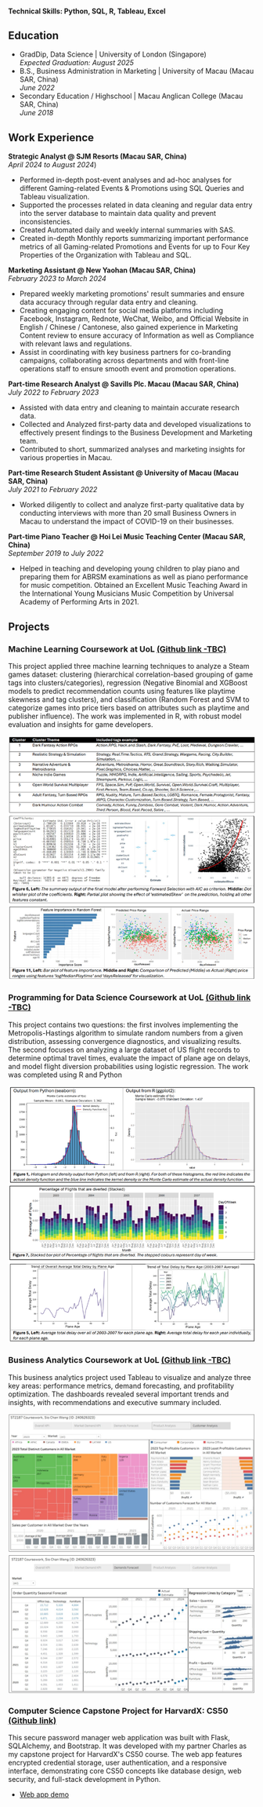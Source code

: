 #### Technical Skills: Python, SQL, R, Tableau, Excel

## Education
- GradDip, Data Science | University of London (Singapore)
  <br> _Expected Graduation: August 2025_
- B.S., Business Administration in Marketing | University of Macau (Macau SAR, China)
  <br> _June 2022_ 
- Secondary Education / Highschool | Macau Anglican College (Macau SAR, China)
  <br> _June 2018_
  
## Work Experience
**Strategic Analyst @ SJM Resorts (Macau SAR, China)**
<br> _April 2024 to August 2024_)
- Performed in-depth post-event analyses and ad-hoc analyses for different Gaming-related Events & Promotions using SQL Queries and Tableau visualization.
- Supported the processes related in data cleaning and regular data entry into the server database to maintain data quality and prevent inconsistencies.
- Created Automated daily and weekly internal summaries with SAS.
- Created in-depth Monthly reports summarizing important performance metrics of all Gaming-related Promotions and Events for up to Four Key Properties of the Organization with Tableau and SQL.

**Marketing Assistant @ New Yaohan (Macau SAR, China)** 
<br> _February 2023 to March 2024_
- Prepared weekly marketing promotions' result summaries and ensure data accuracy through regular data entry and cleaning.
- Creating engaging content for social media platforms including Facebook, Instagram, Rednote, WeChat, Weibo, and Official Website in English / Chinese / Cantonese, also gained experience in Marketing Content review to ensure accuracy of Information as well as Compliance with relevant laws and regulations.
- Assist in coordinating with key business partners for co-branding campaigns, collaborating across departments and with front-line operations staff to ensure smooth event and promotion operations. 

**Part-time Research Analyst @ Savills Plc. Macau (Macau SAR, China)** 
<br> _July 2022 to February 2023_
- Assisted with data entry and cleaning to maintain accurate research data.
- Collected and Analyzed first-party data and developed visualizations to effectively present findings to the Business Development and Marketing team.
- Contributed to short, summarized analyses and marketing insights for various properties in Macau.

**Part-time Research Student Assistant @ University of Macau (Macau SAR, China)** 
<br> _July 2021 to February 2022_
- Worked diligently to collect and analyze first-party qualitative data by conducting interviews with more than 20 small Business Owners in Macau to understand the impact of COVID-19 on their businesses.

**Part-time Piano Teacher @ Hoi Lei Music Teaching Center (Macau SAR, China)** 
<br> _September 2019 to July 2022_
- Helped in teaching and developing young children to play piano and preparing them for ABRSM examinations as well as piano performance for music competition. Obtained an Excellent Music Teaching Award in the International Young Musicians Music Competition by Universal Academy of Performing Arts in 2021.

## Projects
### Machine Learning Coursework at UoL [(Github link -TBC)](https://github.com/stevensio123)

This project applied three machine learning techniques to analyze a Steam games dataset: clustering (hierarchical correlation-based grouping of game tags into clusters/categories), regression (Negative Binomial and XGBoost models to predict recommendation counts using features like playtime skewness and tag clusters), and classification (Random Forest and SVM to categorize games into price tiers based on attributes such as playtime and publisher influence). The work was implemented in R, with robust model evaluation and insights for game developers.

[![ML Coursework](/assets/img/ml_coursework.png)](/portfolio/assets/img/ml_coursework.png)
<br>
### Programming for Data Science Coursework at UoL [(Github link -TBC)](https://github.com/stevensio123)

This project contains two questions: the first involves implementing the Metropolis-Hastings algorithm to simulate random numbers from a given distribution, assessing convergence diagnostics, and visualizing results. The second focuses on analyzing a large dataset of US flight records to determine optimal travel times, evaluate the impact of plane age on delays, and model flight diversion probabilities using logistic regression. The work was completed using R and Python

[![Programming Coursework](/assets/img/program_courswork.png)](/portfolio/assets/img/program_courswork.png)
<br>
### Business Analytics Coursework at UoL [(Github link -TBC)](https://github.com/stevensio123)

This business analytics project used Tableau to visualize and analyze three key areas: performance metrics, demand forecasting, and profitability optimization. The dashboards revealed several important trends and insights, with recommendations and executive summary included.

[![Sample dashboard1](/assets/img/biz_coursework1.jpg)](/portfolio/assets/img/biz_coursework1.jpg)
[![Sample dashboard2](/assets/img/biz_coursework2.jpg)](/portfolio/assets/img/biz_coursework2.jpg)
<br>
### Computer Science Capstone Project for HarvardX: CS50 [(Github link)](https://github.com/stevensio123/SafeKeep?tab=readme-ov-file)

This secure password manager web application was built with Flask, SQLAlchemy, and Bootstrap. It was developed with my partner Charles as my capstone project for HarvardX's CS50 course. The web app features encrypted credential storage, user authentication, and a responsive interface, demonstrating core CS50 concepts like database design, web security, and full-stack development in Python.

- [Web app demo](https://www.youtube.com/watch?v=DSxv5b84eWo)
<br>
